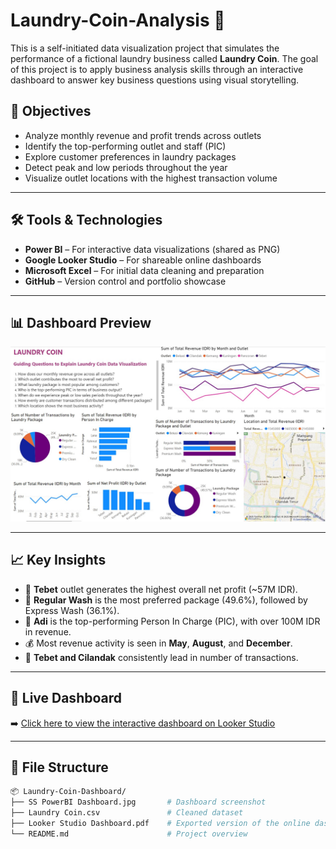 # Laundry-Coin-Analysis 🧼

This is a self-initiated data visualization project that simulates the performance of a fictional laundry business called **Laundry Coin**. The goal of this project is to apply business analysis skills through an interactive dashboard to answer key business questions using visual storytelling.

## 📌 Objectives

- Analyze monthly revenue and profit trends across outlets
- Identify the top-performing outlet and staff (PIC)
- Explore customer preferences in laundry packages
- Detect peak and low periods throughout the year
- Visualize outlet locations with the highest transaction volume

---

## 🛠 Tools & Technologies

- **Power BI** – For interactive data visualizations (shared as PNG)
- **Google Looker Studio** – For shareable online dashboards
- **Microsoft Excel** – For initial data cleaning and preparation
- **GitHub** – Version control and portfolio showcase

---

## 📊 Dashboard Preview

![Dashboard Screenshot](https://github.com/fadlillahs/Laundry-Coin-Analysis/blob/a2be4454c7517960ce5bee6e84abcfd6ea80969a/SS%20PowerBI%20Dashboard.jpg)

---

## 📈 Key Insights

- 📍 **Tebet** outlet generates the highest overall net profit (~57M IDR).
- 🧺 **Regular Wash** is the most preferred package (49.6%), followed by Express Wash (36.1%).
- 👤 **Adi** is the top-performing Person In Charge (PIC), with over 100M IDR in revenue.
- 💰 Most revenue activity is seen in **May**, **August**, and **December**.
- 🏢 **Tebet and Cilandak** consistently lead in number of transactions.

---

## 🔗 Live Dashboard

➡️ [Click here to view the interactive dashboard on Looker Studio](https://lookerstudio.google.com/s/so9N3oHdotc)

---

## 📁 File Structure

```bash
📦 Laundry-Coin-Dashboard/
├── SS PowerBI Dashboard.jpg       # Dashboard screenshot
├── Laundry Coin.csv               # Cleaned dataset
├── Looker Studio Dashboard.pdf    # Exported version of the online dashboard
└── README.md                      # Project overview
